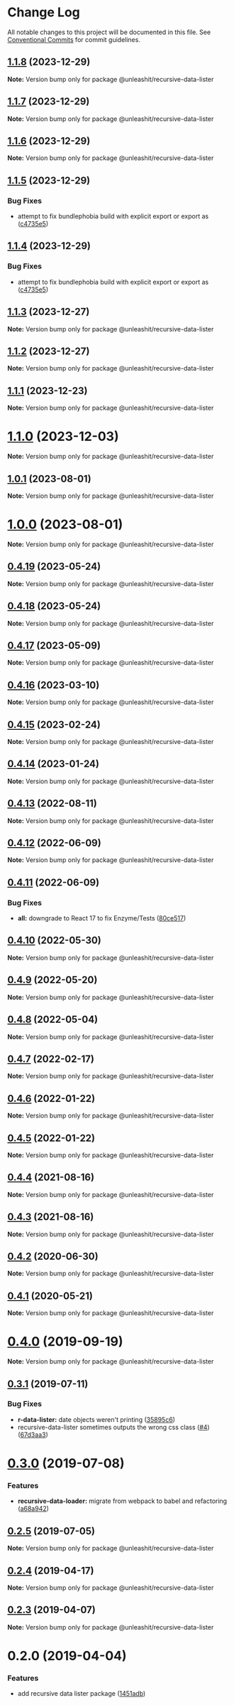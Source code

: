 # Change Log

All notable changes to this project will be documented in this file.
See [Conventional Commits](https://conventionalcommits.org) for commit guidelines.

## [1.1.8](https://github.com/unleashit/npm-library/compare/@unleashit/recursive-data-lister@1.1.7...@unleashit/recursive-data-lister@1.1.8) (2023-12-29)

**Note:** Version bump only for package @unleashit/recursive-data-lister

## [1.1.7](https://github.com/unleashit/npm-library/compare/@unleashit/recursive-data-lister@1.1.6...@unleashit/recursive-data-lister@1.1.7) (2023-12-29)

**Note:** Version bump only for package @unleashit/recursive-data-lister

## [1.1.6](https://github.com/unleashit/npm-library/compare/@unleashit/recursive-data-lister@1.1.5...@unleashit/recursive-data-lister@1.1.6) (2023-12-29)

**Note:** Version bump only for package @unleashit/recursive-data-lister

## [1.1.5](https://github.com/unleashit/npm-library/compare/@unleashit/recursive-data-lister@1.1.3...@unleashit/recursive-data-lister@1.1.5) (2023-12-29)

### Bug Fixes

* attempt to fix bundlephobia build with explicit export or export as ([c4735e5](https://github.com/unleashit/npm-library/commit/c4735e5ba8ce3d26eec9ec31b3adfd55b2ab3fb2))

## [1.1.4](https://github.com/unleashit/npm-library/compare/@unleashit/recursive-data-lister@1.1.3...@unleashit/recursive-data-lister@1.1.4) (2023-12-29)

### Bug Fixes

* attempt to fix bundlephobia build with explicit export or export as ([c4735e5](https://github.com/unleashit/npm-library/commit/c4735e5ba8ce3d26eec9ec31b3adfd55b2ab3fb2))

## [1.1.3](https://github.com/unleashit/npm-library/compare/@unleashit/recursive-data-lister@1.1.2...@unleashit/recursive-data-lister@1.1.3) (2023-12-27)

**Note:** Version bump only for package @unleashit/recursive-data-lister

## [1.1.2](https://github.com/unleashit/npm-library/compare/@unleashit/recursive-data-lister@1.1.1...@unleashit/recursive-data-lister@1.1.2) (2023-12-27)

**Note:** Version bump only for package @unleashit/recursive-data-lister

## [1.1.1](https://github.com/unleashit/npm-library/compare/@unleashit/recursive-data-lister@1.1.0...@unleashit/recursive-data-lister@1.1.1) (2023-12-23)

**Note:** Version bump only for package @unleashit/recursive-data-lister

# [1.1.0](https://github.com/unleashit/npm-library/compare/@unleashit/recursive-data-lister@1.0.1...@unleashit/recursive-data-lister@1.1.0) (2023-12-03)

**Note:** Version bump only for package @unleashit/recursive-data-lister

## [1.0.1](https://github.com/unleashit/npm-library/compare/@unleashit/recursive-data-lister@1.0.0...@unleashit/recursive-data-lister@1.0.1) (2023-08-01)

**Note:** Version bump only for package @unleashit/recursive-data-lister

# [1.0.0](https://github.com/unleashit/npm-library/compare/@unleashit/recursive-data-lister@0.4.19...@unleashit/recursive-data-lister@1.0.0) (2023-08-01)

**Note:** Version bump only for package @unleashit/recursive-data-lister

## [0.4.19](https://github.com/unleashit/npm-library/compare/@unleashit/recursive-data-lister@0.4.18...@unleashit/recursive-data-lister@0.4.19) (2023-05-24)

**Note:** Version bump only for package @unleashit/recursive-data-lister

## [0.4.18](https://github.com/unleashit/npm-library/compare/@unleashit/recursive-data-lister@0.4.17...@unleashit/recursive-data-lister@0.4.18) (2023-05-24)

**Note:** Version bump only for package @unleashit/recursive-data-lister

## [0.4.17](https://github.com/unleashit/npm-library/compare/@unleashit/recursive-data-lister@0.4.16...@unleashit/recursive-data-lister@0.4.17) (2023-05-09)

**Note:** Version bump only for package @unleashit/recursive-data-lister

## [0.4.16](https://github.com/unleashit/npm-library/compare/@unleashit/recursive-data-lister@0.4.15...@unleashit/recursive-data-lister@0.4.16) (2023-03-10)

**Note:** Version bump only for package @unleashit/recursive-data-lister

## [0.4.15](https://github.com/unleashit/npm-library/compare/@unleashit/recursive-data-lister@0.4.14...@unleashit/recursive-data-lister@0.4.15) (2023-02-24)

**Note:** Version bump only for package @unleashit/recursive-data-lister

## [0.4.14](https://github.com/unleashit/npm-library/compare/@unleashit/recursive-data-lister@0.4.13...@unleashit/recursive-data-lister@0.4.14) (2023-01-24)

**Note:** Version bump only for package @unleashit/recursive-data-lister

## [0.4.13](https://github.com/unleashit/npm-library/compare/@unleashit/recursive-data-lister@0.4.12...@unleashit/recursive-data-lister@0.4.13) (2022-08-11)

**Note:** Version bump only for package @unleashit/recursive-data-lister

## [0.4.12](https://github.com/unleashit/npm-library/compare/@unleashit/recursive-data-lister@0.4.11...@unleashit/recursive-data-lister@0.4.12) (2022-06-09)

**Note:** Version bump only for package @unleashit/recursive-data-lister

## [0.4.11](https://github.com/unleashit/npm-library/compare/@unleashit/recursive-data-lister@0.4.10...@unleashit/recursive-data-lister@0.4.11) (2022-06-09)

### Bug Fixes

- **all:** downgrade to React 17 to fix Enzyme/Tests ([80ce517](https://github.com/unleashit/npm-library/commit/80ce517e1e65d7a6b7de0e20d47e19d4750482b7))

## [0.4.10](https://github.com/unleashit/npm-library/compare/@unleashit/recursive-data-lister@0.4.9...@unleashit/recursive-data-lister@0.4.10) (2022-05-30)

**Note:** Version bump only for package @unleashit/recursive-data-lister

## [0.4.9](https://github.com/unleashit/npm-library/compare/@unleashit/recursive-data-lister@0.4.8...@unleashit/recursive-data-lister@0.4.9) (2022-05-20)

**Note:** Version bump only for package @unleashit/recursive-data-lister

## [0.4.8](https://github.com/unleashit/npm-library/compare/@unleashit/recursive-data-lister@0.4.7...@unleashit/recursive-data-lister@0.4.8) (2022-05-04)

**Note:** Version bump only for package @unleashit/recursive-data-lister

## [0.4.7](https://github.com/unleashit/npm-library/compare/@unleashit/recursive-data-lister@0.4.6...@unleashit/recursive-data-lister@0.4.7) (2022-02-17)

**Note:** Version bump only for package @unleashit/recursive-data-lister

## [0.4.6](https://github.com/unleashit/npm-library/compare/@unleashit/recursive-data-lister@0.4.5...@unleashit/recursive-data-lister@0.4.6) (2022-01-22)

**Note:** Version bump only for package @unleashit/recursive-data-lister

## [0.4.5](https://github.com/unleashit/npm-library/compare/@unleashit/recursive-data-lister@0.4.4...@unleashit/recursive-data-lister@0.4.5) (2022-01-22)

**Note:** Version bump only for package @unleashit/recursive-data-lister

## [0.4.4](https://github.com/unleashit/npm-library/compare/@unleashit/recursive-data-lister@0.4.3...@unleashit/recursive-data-lister@0.4.4) (2021-08-16)

**Note:** Version bump only for package @unleashit/recursive-data-lister

## [0.4.3](https://github.com/unleashit/npm-library/compare/@unleashit/recursive-data-lister@0.4.2...@unleashit/recursive-data-lister@0.4.3) (2021-08-16)

**Note:** Version bump only for package @unleashit/recursive-data-lister

## [0.4.2](https://github.com/unleashit/npm-library/compare/@unleashit/recursive-data-lister@0.4.1...@unleashit/recursive-data-lister@0.4.2) (2020-06-30)

**Note:** Version bump only for package @unleashit/recursive-data-lister

## [0.4.1](https://github.com/unleashit/npm-library/compare/@unleashit/recursive-data-lister@0.4.0...@unleashit/recursive-data-lister@0.4.1) (2020-05-21)

**Note:** Version bump only for package @unleashit/recursive-data-lister

# [0.4.0](https://github.com/unleashit/npm-library/compare/@unleashit/recursive-data-lister@0.3.2...@unleashit/recursive-data-lister@0.4.0) (2019-09-19)

**Note:** Version bump only for package @unleashit/recursive-data-lister

## [0.3.1](https://github.com/unleashit/npm-library/compare/@unleashit/recursive-data-lister@0.3.0...@unleashit/recursive-data-lister@0.3.1) (2019-07-11)

### Bug Fixes

- **r-data-lister:** date objects weren't printing ([35895c6](https://github.com/unleashit/npm-library/commit/35895c6))
- recursive-data-lister sometimes outputs the wrong css class ([#4](https://github.com/unleashit/npm-library/issues/4)) ([67d3aa3](https://github.com/unleashit/npm-library/commit/67d3aa3))

# [0.3.0](https://github.com/unleashit/npm-library/compare/@unleashit/recursive-data-lister@0.2.5...@unleashit/recursive-data-lister@0.3.0) (2019-07-08)

### Features

- **recursive-data-loader:** migrate from webpack to babel and refactoring ([a68a942](https://github.com/unleashit/npm-library/commit/a68a942))

## [0.2.5](https://github.com/unleashit/npm-library/compare/@unleashit/recursive-data-lister@0.2.4...@unleashit/recursive-data-lister@0.2.5) (2019-07-05)

**Note:** Version bump only for package @unleashit/recursive-data-lister

## [0.2.4](https://github.com/unleashit/npm-library/compare/@unleashit/recursive-data-lister@0.2.3...@unleashit/recursive-data-lister@0.2.4) (2019-04-17)

**Note:** Version bump only for package @unleashit/recursive-data-lister

## [0.2.3](https://github.com/unleashit/npm-library/compare/@unleashit/recursive-data-lister@0.2.0...@unleashit/recursive-data-lister@0.2.3) (2019-04-07)

**Note:** Version bump only for package @unleashit/recursive-data-lister

# 0.2.0 (2019-04-04)

### Features

- add recursive data lister package ([1451adb](https://github.com/unleashit/npm-library/commit/1451adb))

